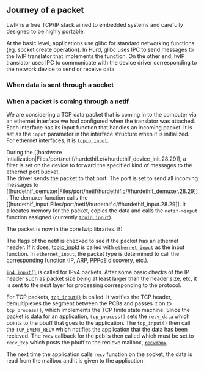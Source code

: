 ## Journey of a packet ##

LwIP is a free TCP/IP stack aimed to embedded systems and carefully designed to be highly portable. 

At the basic level, applications use glibc for standard networking functions (eg. socket create operation). In Hurd, glibc uses IPC to send messages to the lwIP translator that implements the function. On the other end, lwIP translator uses IPC to communicate with the device driver corresponding to the network device to send or receive data.

### When data is sent through a socket ###



### When a packet is coming through a netif ###

We are considering a TCP data packet that is coming in to the computer via an ethernet interface we had configured when the translator was attached. Each interface has its input function that handles an incoming packet. It is set as the `input` parameter in the interface structure when it is initialized. For ethernet interfaces, it is [`tcpip_input`](https://www.nongnu.org/lwip/2_1_x/group__lwip__os.html#gae510f195171bed8499ae94e264a92717).

During the [[hardware intialization|Files/port/netif/hurdethif.c/#hurdethif_device_init.28.29]], a filter is set on the device to forward the specified kind of messages to the ethernet port bucket.  
The driver sends the packet to that port. The port is set to send all incoming messages to [[hurdethif_demuxer|Files/port/netif/hurdethif.c/#hurdethif_demuxer.28.29]]. The demuxer function calls the [[hurdethif_input|Files/port/netif/hurdethif.c/#hurdethif_input.28.29]]. It allocates memory for the packet, copies the data and calls the `netif->input` function assigned (currently [`tcpip_input`](https://www.nongnu.org/lwip/2_1_x/group__lwip__os.html#gae510f195171bed8499ae94e264a92717)).  

The packet is now in the core lwip libraries. B)

The flags of the netif is checked to see if the packet has an ethernet header. If it does, [tcpip_inpkt](https://www.nongnu.org/lwip/2_1_x/tcpip_8h.html#a93043b3c66dbe4a15a60299c6199d102) is called with [`ethernet_input`](https://www.nongnu.org/lwip/2_1_x/group__lwip__nosys.html#ga6a10c58b82c56d02c48b3cfa2c2494ff) as the input function. In `ethernet_input`, the packet type is determined to call the corresponding function (IP, ARP, PPPoE discovery, etc.).

[`ip4_input()`](https://www.nongnu.org/lwip/2_1_x/ip4_8c.html#aff1f784c9f05f3d79cc1a921d840501b) is called for IPv4 packets. After some basic checks of the IP header such as packet size being at least larger than the header size, etc, it is sent to the next layer for processing corresponding to the protocol.

For TCP packets, [`tcp_input()`](https://www.nongnu.org/lwip/2_1_x/tcp__in_8c.html#ae70c3c99d9dd6b07f7e11f7ba5eedcb5) is called. It verifies the TCP header, demultiplexes the segment between the PCBs and passes it on to `tcp_process()`, which implements the TCP finite state machine. Since the packet is data for an application, `tcp_process()` sets the `recv_data` which points to the pbuff that goes to the application. The `tcp_input()` then call the `TCP_EVENT_RECV` which notifies the application that the data has been recieved. The `recv` callback for the pcb is then called which must be set to `recv_tcp` which posts the pbuff to the recieve mailbox, [`recvmbox`](https://www.nongnu.org/lwip/2_1_x/structnetconn.html#a9f2bf6a3865b6a22a8a71ec2f3e770da).

The next time the application calls `recv` function on the socket, the data is read from the mailbox and it is given to the application.